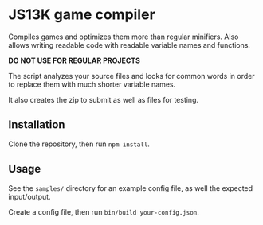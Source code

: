 # JS13K game compiler

Compiles games and optimizes them more than regular minifiers.
Also allows writing readable code with readable variable names and functions.

**DO NOT USE FOR REGULAR PROJECTS**

The script analyzes your source files and looks for common words in order to replace them with much shorter variable names.

It also creates the zip to submit as well as files for testing.

## Installation

Clone the repository, then run `npm install`.

## Usage

See the `samples/` directory for an example config file, as well the expected input/output.

Create a config file, then run `bin/build your-config.json`.

